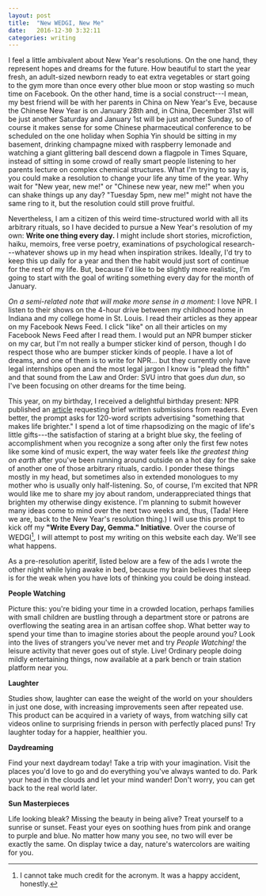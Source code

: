 ```yaml
---
layout: post
title:  "New WEDGI, New Me"
date:   2016-12-30 3:32:11
categories: writing
---
```


I feel a little ambivalent about New Year's resolutions. On the one hand, they represent hopes and dreams for the future. How beautiful to start the year fresh, an adult-sized newborn ready to eat extra vegetables or start going to the gym more than once every other blue moon or stop wasting so much time on Facebook. On the other hand, time is a social construct---I mean, my best friend will be with her parents in China on New Year's Eve, because the Chinese New Year is on January 28th and, in China, December 31st will be just another Saturday and January 1st will be just another Sunday, so of course it makes sense for some Chinese pharmaceutical conference to be scheduled on the one holiday when Sophia Yin should be sitting in my basement, drinking champagne mixed with raspberry lemonade and watching a giant glittering ball descend down a flagpole in Times Square, instead of sitting in some crowd of really smart people listening to her parents lecture on complex chemical structures. What I'm trying to say is, you could make a resolution to change your life any time of the year. Why wait for "New year, new me!" or "Chinese new year, new me!" when you can shake things up any day? "Tuesday 5pm, new me!" might not have the same ring to it, but the resolution could still prove fruitful.

Nevertheless, I am a citizen of this weird time-structured world with all its arbitrary rituals, so I have decided to pursue a New Year's resolution of my own: **Write one thing every day.** I might include short stories, microfiction, haiku, memoirs, free verse poetry, examinations of psychological research---whatever shows up in my head when inspiration strikes. Ideally, I'd try to keep this up daily for a year and then the habit would just sort of continue for the rest of my life. But, because I'd like to be slightly more realistic, I'm going to start with the goal of writing something every day for the month of January.

*On a semi-related note that will make more sense in a moment:*
I love NPR. I listen to their shows on the 4-hour drive between my childhood home in Indiana and my college home in St. Louis. I read their articles as they appear on my Facebook News Feed. I click "like" on all their articles on my Facebook News Feed after I read them. I would put an NPR bumper sticker on my car, but I'm not really a bumper sticker kind of person, though I do respect those who are bumper sticker kinds of people. I have a lot of dreams, and one of them is to write for NPR... but they currently only have legal internships open and the most legal jargon I know is "plead the fifth" and that sound from the Law and Order: SVU intro that goes *dun dun*, so I've been focusing on other dreams for the time being.

This year, on my birthday, I received a delightful birthday present: NPR published an [article](http://www.npr.org/sections/thetwo-way/2016/12/15/505419422/ads-for-nicer-living-make-your-pitch-for-what-makes-life-better) requesting brief written submissions from readers. Even better, the prompt asks for 120-word scripts advertising "something that makes life brighter." I spend a lot of time rhapsodizing on the magic of life's little gifts---the satisfaction of staring at a bright blue sky, the feeling of accomplishment when you recognize a song after only the first few notes like some kind of music expert, the way water feels like *the greatest thing on earth* after you've been running around outside on a hot day for the sake of another one of those arbitrary rituals, cardio. I ponder these things mostly in my head, but sometimes also in extended monologues to my mother who is usually only half-listening. So, of course, I'm excited that NPR would like me to share my joy about random, underappreciated things that brighten my otherwise dingy existence. I'm planning to submit however many ideas come to mind over the next two weeks and, thus, (Tada! Here we are, back to the New Year's resolution thing.) I will use this prompt to kick off my **"Write Every Day, Gemma." Initiative**. Over the course of WEDGI[^1], I will attempt to post my writing on this website each day. We'll see what happens.

As a pre-resolution aperitif, listed below are a few of the ads I wrote the other night while lying awake in bed, because my brain believes that sleep is for the weak when you have lots of thinking you could be doing instead.




**People Watching**

Picture this: you're biding your time in a crowded location, perhaps families with small children are bustling through a department store or patrons are overflowing the seating area in an artisan coffee shop. What better way to spend your time than to imagine stories about the people around you? Look into the lives of strangers you've never met and try *People Watching!* the leisure activity that never goes out of style. Live! Ordinary people doing mildly entertaining things, now available at a park bench or train station platform near you.


**Laughter**

Studies show, laughter can ease the weight of the world on your shoulders in just one dose, with increasing improvements seen after repeated use. This product can be acquired in a variety of ways, from watching silly cat videos online to surprising friends in person with perfectly placed puns! Try laughter today for a happier, healthier you.


**Daydreaming**

Find your next daydream today! Take a trip with your imagination. Visit the places you'd love to go and do everything you've always wanted to do. Park your head in the clouds and let your mind wander! Don't worry, you can get back to the real world later.


**Sun Masterpieces**

Life looking bleak? Missing the beauty in being alive? Treat yourself to a sunrise or sunset. Feast your eyes on soothing hues from pink and orange to purple and blue. No matter how many you see, no two will ever be exactly the same. On display twice a day, nature's watercolors are waiting for you.




[^1]: I cannot take much credit for the acronym. It was a happy accident, honestly.

